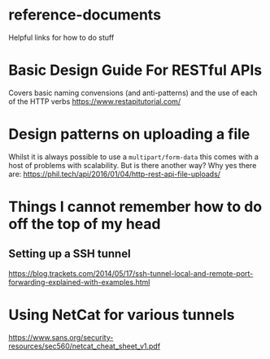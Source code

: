 # reference-documents
Helpful links for how to do stuff

# Basic Design Guide For RESTful APIs
Covers basic naming convensions (and anti-patterns) and the use of each of the HTTP verbs
https://www.restapitutorial.com/

# Design patterns on uploading a file
Whilst it is always possible to use a `multipart/form-data` this comes with a host of problems with scalability. But is there another way? Why yes there are:
https://phil.tech/api/2016/01/04/http-rest-api-file-uploads/

# Things I cannot remember how to do off the top of my head
## Setting up a SSH tunnel
https://blog.trackets.com/2014/05/17/ssh-tunnel-local-and-remote-port-forwarding-explained-with-examples.html

# Using NetCat for various tunnels
https://www.sans.org/security-resources/sec560/netcat_cheat_sheet_v1.pdf
